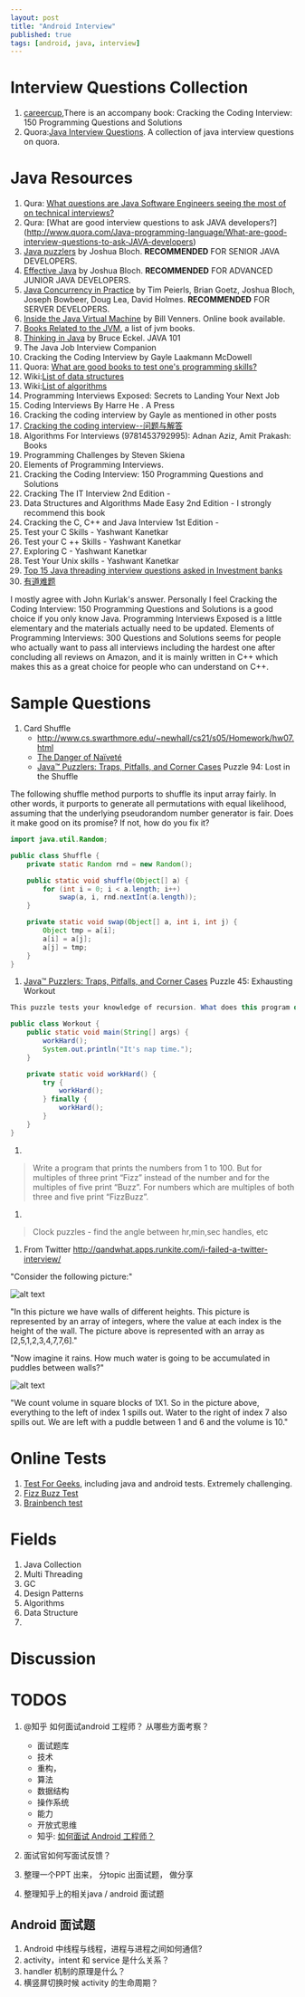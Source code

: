 ```yaml
---
layout: post
title: "Android Interview"
published: true
tags: [android, java, interview]
---
```


# Interview Questions Collection
1. [careercup](http://www.careercup.com/),There is an accompany book: Cracking the Coding Interview: 150 Programming Questions and Solutions
1. Quora:[Java Interview Questions](http://www.quora.com/Java-Interview-Questions). A collection of java interview questions on quora. 
# Java Resources
1. Qura: [What questions are Java Software Engineers seeing the most of on technical interviews?](http://www.quora.com/What-questions-are-Java-Software-Engineers-seeing-the-most-of-on-technical-interviews)
1. Qura: [What are good interview questions to ask JAVA developers?] (http://www.quora.com/Java-programming-language/What-are-good-interview-questions-to-ask-JAVA-developers)
1. [Java puzzlers](http://www.javapuzzlers.com/) by Joshua Bloch. **RECOMMENDED** FOR SENIOR JAVA DEVELOPERS.
1. [Effective Java](http://books.google.com.hk/books/about/Effective_Java.html?id=ka2VUBqHiWkC) by Joshua Bloch. **RECOMMENDED** FOR ADVANCED JUNIOR JAVA DEVELOPERS.
1. [Java Concurrency in Practice](http://books.google.com.hk/books?id=EK43StEVfJIC&hl=zh-CN&source=gbs_similarbooks) by Tim Peierls, Brian Goetz, Joshua Bloch, Joseph Bowbeer, Doug Lea, David Holmes. **RECOMMENDED** FOR SERVER DEVELOPERS.
1. [Inside the Java Virtual Machine](http://www.artima.com/insidejvm/ed2/index.html) by Bill Venners. Online book available. 
1. [Books Related to the JVM](http://www.artima.com/jvm/booklist.html), a list of jvm books. 
1. [Thinking in Java](http://books.google.com.hk/books/about/Thinking_In_Java.html?id=j_O5QgAACAAJ) by Bruce Eckel. JAVA 101
1. The Java Job Interview Companion
1. Cracking the Coding Interview by Gayle Laakmann McDowell
1. Quora: [What are good books to test one's programming skills?](http://www.quora.com/Computer-Science/What-are-good-books-to-test-ones-programming-skills)
1. Wiki:[List of data structures](http://en.wikipedia.org/wiki/List_of_data_structures)
1. Wiki:[List of algorithms](http://en.wikipedia.org/wiki/List_of_algorithms)
1. Programming Interviews Exposed: Secrets to Landing Your Next Job
1. Coding Interviews By Harre He . A Press
1. Cracking the coding interview by Gayle as mentioned in other posts
1. [Cracking the coding interview--问题与解答](http://hawstein.com/posts/ctci-solutions-contents.html)
1. Algorithms For Interviews (9781453792995): Adnan Aziz, Amit Prakash: Books
1. Programming Challenges by Steven Skiena
1. Elements of Programming Interviews.
1. Cracking the Coding Interview: 150 Programming Questions and Solutions
1. Cracking The IT Interview 2nd  Edition -
1. Data Structures and Algorithms Made Easy 2nd Edition - I strongly recommend this book 
1. Cracking the C, C++ and Java Interview 1st Edition -
1. Test your C Skills - Yashwant Kanetkar
1. Test your C ++ Skills - Yashwant Kanetkar
1. Exploring C - Yashwant Kanetkar
1. Test Your Unix skills - Yashwant Kanetkar
1. [Top 15 Java threading interview questions asked in Investment banks](http://javarevisited.blogspot.in/2011/07/java-multi-threading-interview.html)
1. [有道难题](http://blog.csdn.net/goooxu)

I mostly agree with John Kurlak's answer. Personally I feel Cracking the Coding Interview: 150 Programming Questions and Solutions is a good choice if you only know Java. Programming Interviews Exposed is a little elementary and the materials actually need to be updated. Elements of Programming Interviews: 300 Questions and Solutions seems for people who actually want to pass all interviews including the hardest one after concluding all reviews on Amazon, and it is mainly written in C++ which makes this as a great choice for people who can understand on C++.


# Sample Questions
1. Card Shuffle 
    * http://www.cs.swarthmore.edu/~newhall/cs21/s05/Homework/hw07.html
    * [The Danger of Naïveté](http://www.codinghorror.com/blog/2007/12/the-danger-of-naivete.html)
    * [Java™ Puzzlers: Traps, Pitfalls, and Corner Cases](http://my.safaribooksonline.com/book/programming/java/032133678x/advanced-puzzlers/ch10lev1sec9) Puzzle 94: Lost in the Shuffle

The following shuffle method purports to shuffle its input array fairly. In other words, it purports to generate all permutations with equal likelihood, assuming that the underlying pseudorandom number generator is fair. Does it make good on its promise? If not, how do you fix it?

```java
import java.util.Random;

public class Shuffle {
    private static Random rnd = new Random();

    public static void shuffle(Object[] a) {
        for (int i = 0; i < a.length; i++)
            swap(a, i, rnd.nextInt(a.length));
    }

    private static void swap(Object[] a, int i, int j) {
        Object tmp = a[i];
        a[i] = a[j];
        a[j] = tmp;
    }
}
```

1. [Java™ Puzzlers: Traps, Pitfalls, and Corner Cases](http://my.safaribooksonline.com/book/programming/java/032133678x/advanced-puzzlers/ch10lev1sec9#X2ludGVybmFsX0h0bWxWaWV3P3htbGlkPTAzMjEzMzY3OHglMkZjaDA1bGV2MXNlYzEwJnF1ZXJ5PQ==) Puzzle 45: Exhausting Workout

```java
This puzzle tests your knowledge of recursion. What does this program do?

public class Workout {
    public static void main(String[] args) {
        workHard();
        System.out.println("It's nap time.");
    }

    private static void workHard() {
        try {
            workHard();
        } finally {
            workHard();
        }
    }
}
```

1. 
> Write a program that prints the numbers from 1 to 100. But for multiples of three print “Fizz” instead of the number and for the multiples of five print “Buzz”. For numbers which are multiples of both three and five print “FizzBuzz”.

1. 
> Clock puzzles - find the angle between hr,min,sec handles, etc

1. From Twitter http://qandwhat.apps.runkite.com/i-failed-a-twitter-interview/
>
<p>"Consider the following picture:"</p>
<p><img src="http://qandwhat.apps.runkite.com/content/images/2013/Oct/twitter.jpg" alt="alt text" /></p>
<p>"In this picture we have walls of different heights. This picture is represented by an array of integers, where the value at each index is the height of the wall. The picture above is represented with an array as [2,5,1,2,3,4,7,7,6]."</p>
<p>"Now imagine it rains. How much water is going to be accumulated in puddles between walls?" </p>
<p><img src="http://qandwhat.apps.runkite.com/content/images/2013/Oct/twitter_water.jpg" alt="alt text" /></p>
<p>"We count volume in square blocks of 1X1. So in the picture above, everything to the left of index 1 spills out. Water to the right of index 7 also spills out. We are left with a puddle between 1 and 6 and the volume is 10." </p>



# Online Tests
1. [Test For Geeks](http://tests4geeks.com/test/java), including java and android tests. Extremely challenging. 
1. [Fizz Buzz Test](http://c2.com/cgi/wiki?FizzBuzzTest)
1. [Brainbench test](http://www.brainbench.com/xml/bb/common/testcenter/taketest.xml?testId=115) 


# Fields
1. Java Collection
1. Multi Threading
1. GC
1. Design Patterns
1. Algorithms
1. Data Structure
1.   


# Discussion

# TODOS
1. @知乎 如何面试android 工程师？ 从哪些方面考察？
    * 面试题库
    * 技术
    *    重构， 
    *    算法
    *    数据结构
    *    操作系统
    * 能力
    * 开放式思维
    * 知乎: [如何面试 Android 工程师？](http://www.zhihu.com/question/19733999)

2. 面试官如何写面试反馈？
1. 整理一个PPT 出来， 分topic 出面试题， 做分享
1. 整理知乎上的相关java / android 面试题



## Android 面试题
1. Android 中线程与线程，进程与进程之间如何通信?
1. activity，intent 和 service 是什么关系？
1. handler 机制的原理是什么？
1. 横竖屏切换时候 activity 的生命周期？

